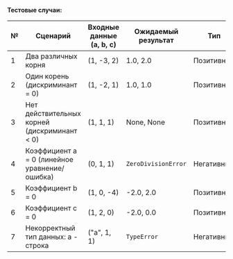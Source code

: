**Тестовые случаи:**

| № | Сценарий | Входные данные (a, b, c) | Ожидаемый результат | Тип |
|---|---|---|---|---|
| 1 | Два различных корня | (1, -3, 2) | 1.0, 2.0 | Позитивный |
| 2 | Один корень (дискриминант = 0) | (1, -2, 1) | 1.0, 1.0 | Позитивный |
| 3 | Нет действительных корней (дискриминант < 0) | (1, 1, 1) | None, None | Позитивный |
| 4 | Коэффициент a = 0 (линейное уравнение/ошибка) | (0, 1, 1) | `ZeroDivisionError`| Негативный |
| 5 | Коэффициент b = 0 | (1, 0, -4) | -2.0, 2.0 | Позитивный |
| 6 | Коэффициент c = 0 | (1, 2, 0) | -2.0, 0.0 | Позитивный |
| 7 | Некорректный тип данных: a - строка | ("a", 1, 1) | `TypeError` | Негативный |
